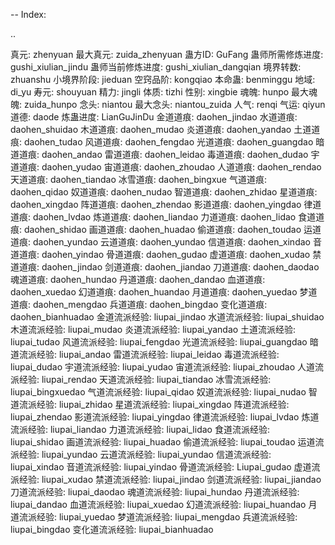 --
Index:

..

真元: zhenyuan
最大真元: zuida_zhenyuan
蛊方ID: GuFang
蛊师所需修炼进度: gushi_xiulian_jindu
蛊师当前修炼进度: gushi_xiulian_dangqian
境界转数: zhuanshu
小境界阶段: jieduan
空窍品阶: kongqiao
本命蛊: benminggu
地域: di_yu
寿元: shouyuan
精力: jingli
体质: tizhi
性别: xingbie
魂魄: hunpo
最大魂魄: zuida_hunpo
念头: niantou
最大念头: niantou_zuida
人气: renqi
气运: qiyun
道德: daode
炼蛊进度: LianGuJinDu
金道道痕: daohen_jindao
水道道痕: daohen_shuidao
木道道痕: daohen_mudao
炎道道痕: daohen_yandao
土道道痕: daohen_tudao
风道道痕: daohen_fengdao
光道道痕: daohen_guangdao
暗道道痕: daohen_andao
雷道道痕: daohen_leidao
毒道道痕: daohen_dudao
宇道道痕: daohen_yudao
宙道道痕: daohen_zhoudao
人道道痕: daohen_rendao
天道道痕: daohen_tiandao
冰雪道痕: daohen_bingxue
气道道痕: daohen_qidao
奴道道痕: daohen_nudao
智道道痕: daohen_zhidao
星道道痕: daohen_xingdao
阵道道痕: daohen_zhendao
影道道痕: daohen_yingdao
律道道痕: daohen_lvdao
炼道道痕: daohen_liandao
力道道痕: daohen_lidao
食道道痕: daohen_shidao
画道道痕: daohen_huadao
偷道道痕: daohen_toudao
运道道痕: daohen_yundao
云道道痕: daohen_yundao
信道道痕: daohen_xindao
音道道痕: daohen_yindao
骨道道痕: daohen_gudao
虚道道痕: daohen_xudao
禁道道痕: daohen_jindao
剑道道痕: daohen_jiandao
刀道道痕: daohen_daodao
魂道道痕: daohen_hundao
丹道道痕: daohen_dandao
血道道痕: daohen_xuedao
幻道道痕: daohen_huandao
月道道痕: daohen_yuedao
梦道道痕: daohen_mengdao
兵道道痕: daohen_bingdao
变化道道痕: daohen_bianhuadao
金道流派经验: liupai_jindao
水道流派经验: liupai_shuidao
木道流派经验: liupai_mudao
炎道流派经验: liupai_yandao
土道流派经验: liupai_tudao
风道流派经验: liupai_fengdao
光道流派经验: liupai_guangdao
暗道流派经验: liupai_andao
雷道流派经验: liupai_leidao
毒道流派经验: liupai_dudao
宇道流派经验: liupai_yudao
宙道流派经验: liupai_zhoudao
人道流派经验: liupai_rendao
天道流派经验: liupai_tiandao
冰雪流派经验: liupai_bingxuedao
气道流派经验: liupai_qidao
奴道流派经验: liupai_nudao
智道流派经验: liupai_zhidao
星道流派经验: liupai_xingdao
阵道流派经验: liupai_zhendao
影道流派经验: liupai_yingdao
律道流派经验: liupai_lvdao
炼道流派经验: liupai_liandao
力道流派经验: liupai_lidao
食道流派经验: liupai_shidao
画道流派经验: liupai_huadao
偷道流派经验: liupai_toudao
运道流派经验: liupai_yundao
云道流派经验: liupai_yundao
信道流派经验: liupai_xindao
音道流派经验: liupai_yindao
骨道流派经验: Liupai_gudao
虚道流派经验: liupai_xudao
禁道流派经验: liupai_jindao
剑道流派经验: liupai_jiandao
刀道流派经验: liupai_daodao
魂道流派经验: liupai_hundao
丹道流派经验: liupai_dandao
血道流派经验: liupai_xuedao
幻道流派经验: liupai_huandao
月道流派经验: liupai_yuedao
梦道流派经验: liupai_mengdao
兵道流派经验: liupai_bingdao
变化道流派经验: liupai_bianhuadao